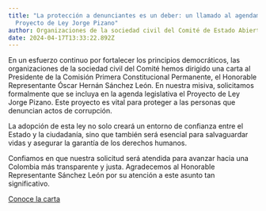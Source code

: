 ```yaml
---
title: "La protección a denunciantes es un deber: un llamado al agendamiento del
  Proyecto de Ley Jorge Pizano"
author: Organizaciones de la sociedad civil del Comité de Estado Abierto de Colombia
date: 2024-04-17T13:33:22.892Z
---
```

En un esfuerzo continuo por fortalecer los principios democráticos, las organizaciones de la sociedad civil del Comité hemos dirigido una carta al Presidente de la Comisión Primera Constitucional Permanente, el Honorable Representante Óscar Hernán Sánchez León.  En nuestra misiva, solicitamos formalmente que se incluya en la agenda legislativa el Proyecto de Ley Jorge Pizano. Este proyecto es vital para proteger a las personas que denuncian actos de corrupción.

La adopción de esta ley no solo creará un entorno de confianza entre el Estado y la ciudadanía, sino que también será esencial para salvaguardar vidas y asegurar la garantía de los derechos humanos.

Confiamos en que nuestra solicitud será atendida para avanzar hacia una Colombia más transparente y justa. Agradecemos al Honorable Representante Sánchez León por su atención a este asunto tan significativo.

[Conoce la carta](https://drive.google.com/file/d/1H08DgFRYS1rH30E3UEc73A8lllkdeszO/view)